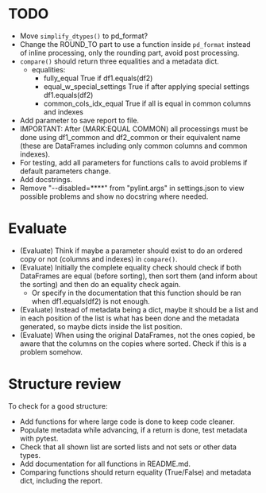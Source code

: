 # TODO
- Move `simplify_dtypes()` to pd_format?
- Change the ROUND_TO part to use a function inside `pd_format` instead of inline processing, only the rounding part, avoid post processing.
- `compare()` should return three equalities and a metadata dict.
    - equalities:
        - fully_equal True if df1.equals(df2)
        - equal_w_special_settings True if after applying special settings df1.equals(df2)
        - common_cols_idx_equal True if all is equal in common columns and indexes
- Add parameter to save report to file.
- IMPORTANT: After (MARK:EQUAL COMMON) all processings must be done using df1_common and df2_common or their equivalent name (these are DataFrames including only common columns and common indexes).
- For testing, add all parameters for functions calls to avoid problems if default parameters change.
- Add docstrings.
- Remove "--disabled=****" from "pylint.args" in settings.json to view possible problems and show no docstring where needed.

# Evaluate
- (Evaluate) Think if maybe a parameter should exist to do an ordered copy or not (columns and indexes) in `compare()`.
- (Evaluate) Initially the complete equality check should check if both DataFrames are equal (before sorting), then sort them (and inform about the sorting) and then do an equality check again.
    - Or specify in the documentation that this function should be ran when df1.equals(df2) is not enough.
- (Evaluate) Instead of metadata being a dict, maybe it should be a list and in each position of the list is what has been done and the metadata generated, so maybe dicts inside the list position.
- (Evaluate) When using the original DataFrames, not the ones copied, be aware that the columns on the copies where sorted. Check if this is a problem somehow.

# Structure review
To check for a good structure:
- Add functions for where large code is done to keep code cleaner.
- Populate metadata while advancing, if a return is done, test metadata with pytest.
- Check that all shown list are sorted lists and not sets or other data types.
- Add documentation for all functions in README.md.
- Comparing functions should return equality (True/False) and metadata dict, including the report.